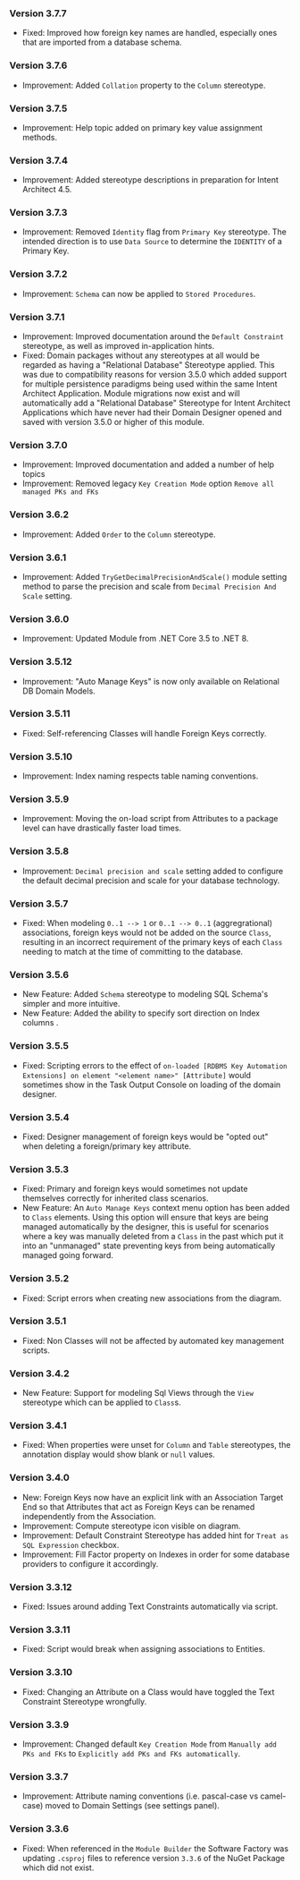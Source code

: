 ### Version 3.7.7

- Fixed: Improved how foreign key names are handled, especially ones that are imported from a database schema.

### Version 3.7.6

- Improvement: Added `Collation` property to the `Column` stereotype.

### Version 3.7.5

- Improvement: Help topic added on primary key value assignment methods.

### Version 3.7.4

- Improvement: Added stereotype descriptions in preparation for Intent Architect 4.5. 

### Version 3.7.3

- Improvement: Removed `Identity` flag from `Primary Key` stereotype. The intended direction is to use `Data Source` to determine the `IDENTITY` of a Primary Key.

### Version 3.7.2

- Improvement: `Schema` can now be applied to `Stored Procedures`.

### Version 3.7.1

- Improvement: Improved documentation around the `Default Constraint` stereotype, as well as improved in-application hints.
- Fixed: Domain packages without any stereotypes at all would be regarded as having a "Relational Database" Stereotype applied. This was due to compatibility reasons for version 3.5.0 which added support for multiple persistence paradigms being used within the same Intent Architect Application. Module migrations now exist and will automatically add a "Relational Database" Stereotype for Intent Architect Applications which have never had their Domain Designer opened and saved with version 3.5.0 or higher of this module.

### Version 3.7.0

- Improvement: Improved documentation and added a number of help topics
- Improvement: Removed legacy `Key Creation Mode` option `Remove all managed PKs and FKs`

### Version 3.6.2

- Improvement: Added `Order` to the `Column` stereotype.

### Version 3.6.1

- Improvement: Added `TryGetDecimalPrecisionAndScale()` module setting method to parse the precision and scale from `Decimal Precision And Scale` setting.

### Version 3.6.0

- Improvement: Updated Module from .NET Core 3.5 to .NET 8.

### Version 3.5.12

- Improvement: "Auto Manage Keys" is now only available on Relational DB Domain Models.

### Version 3.5.11

- Fixed: Self-referencing Classes will handle Foreign Keys correctly.

### Version 3.5.10

- Improvement: Index naming respects table naming conventions.

### Version 3.5.9

- Improvement: Moving the on-load script from Attributes to a package level can have drastically faster load times.

### Version 3.5.8

- Improvement: `Decimal precision and scale` setting added to configure the default decimal precision and scale for your database technology. 

### Version 3.5.7

- Fixed: When modeling `0..1 --> 1` or `0..1 --> 0..1` (aggregrational) associations, foreign keys would not be added on the source `Class`, resulting in an incorrect requirement of the primary keys of each `Class` needing to match at the time of committing to the database.

### Version 3.5.6

- New Feature: Added `Schema` stereotype to modeling SQL Schema's simpler and more intuitive.
- New Feature: Added the ability to specify sort direction on Index columns .

### Version 3.5.5

- Fixed: Scripting errors to the effect of `on-loaded [RDBMS Key Automation Extensions] on element "<element name>" [Attribute]` would sometimes show in the Task Output Console on loading of the domain designer.

### Version 3.5.4

- Fixed: Designer management of foreign keys would be "opted out" when deleting a foreign/primary key attribute.

### Version 3.5.3

- Fixed: Primary and foreign keys would sometimes not update themselves correctly for inherited class scenarios.
- New Feature: An `Auto Manage Keys` context menu option has been added to `Class` elements. Using this option will ensure that keys are being managed automatically by the designer, this is useful for scenarios where a key was manually deleted from a `Class` in the past which put it into an "unmanaged" state preventing keys from being automatically managed going forward.

### Version 3.5.2

- Fixed: Script errors when creating new associations from the diagram.

### Version 3.5.1

- Fixed: Non Classes will not be affected by automated key management scripts.

### Version 3.4.2

- New Feature: Support for modeling Sql Views through the `View` stereotype which can be applied to `Class`s.

### Version 3.4.1

- Fixed: When properties were unset for `Column` and `Table` stereotypes, the annotation display would show blank or `null` values.

### Version 3.4.0

- New: Foreign Keys now have an explicit link with an Association Target End so that Attributes that act as Foreign Keys can be renamed independently from the Association.
- Improvement: Compute stereotype icon visible on diagram.
- Improvement: Default Constraint Stereotype has added hint for `Treat as SQL Expression` checkbox.
- Improvement: Fill Factor property on Indexes in order for some database providers to configure it accordingly.

### Version 3.3.12

- Fixed: Issues around adding Text Constraints automatically via script.

### Version 3.3.11

- Fixed: Script would break when assigning associations to Entities.

### Version 3.3.10

- Fixed: Changing an Attribute on a Class would have toggled the Text Constraint Stereotype wrongfully.

### Version 3.3.9

- Improvement: Changed default `Key Creation Mode` from `Manually add PKs and FKs` to `Explicitly add PKs and FKs automatically`.

### Version 3.3.7

- Improvement: Attribute naming conventions (i.e. pascal-case vs camel-case) moved to Domain Settings (see settings panel).

### Version 3.3.6

- Fixed: When referenced in the `Module Builder` the Software Factory was updating `.csproj` files to reference version `3.3.6` of the NuGet Package which did not exist.

